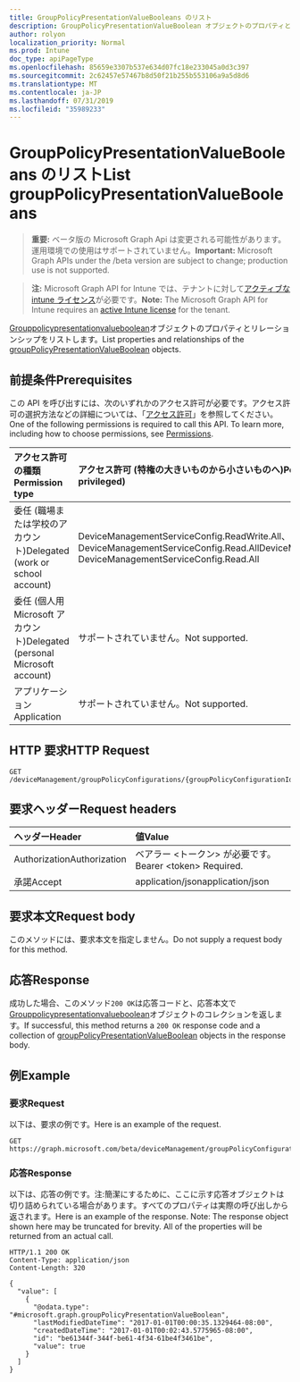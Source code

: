 ```yaml
---
title: GroupPolicyPresentationValueBooleans のリスト
description: GroupPolicyPresentationValueBoolean オブジェクトのプロパティとリレーションシップをリストします。
author: rolyon
localization_priority: Normal
ms.prod: Intune
doc_type: apiPageType
ms.openlocfilehash: 85659e3307b537e634d07fc18e233045a0d3c397
ms.sourcegitcommit: 2c62457e57467b8d50f21b255b553106a9a5d8d6
ms.translationtype: MT
ms.contentlocale: ja-JP
ms.lasthandoff: 07/31/2019
ms.locfileid: "35989233"
---
```

# <a name="list-grouppolicypresentationvaluebooleans"></a><span data-ttu-id="35a69-103">GroupPolicyPresentationValueBooleans のリスト</span><span class="sxs-lookup"><span data-stu-id="35a69-103">List groupPolicyPresentationValueBooleans</span></span>

> <span data-ttu-id="35a69-104">**重要:** ベータ版の Microsoft Graph Api は変更される可能性があります。運用環境での使用はサポートされていません。</span><span class="sxs-lookup"><span data-stu-id="35a69-104">**Important:** Microsoft Graph APIs under the /beta version are subject to change; production use is not supported.</span></span>

> <span data-ttu-id="35a69-105">**注:** Microsoft Graph API for Intune では、テナントに対して[アクティブな intune ライセンス](https://go.microsoft.com/fwlink/?linkid=839381)が必要です。</span><span class="sxs-lookup"><span data-stu-id="35a69-105">**Note:** The Microsoft Graph API for Intune requires an [active Intune license](https://go.microsoft.com/fwlink/?linkid=839381) for the tenant.</span></span>

<span data-ttu-id="35a69-106">[Grouppolicypresentationvalueboolean](../resources/intune-grouppolicy-grouppolicypresentationvalueboolean.md)オブジェクトのプロパティとリレーションシップをリストします。</span><span class="sxs-lookup"><span data-stu-id="35a69-106">List properties and relationships of the [groupPolicyPresentationValueBoolean](../resources/intune-grouppolicy-grouppolicypresentationvalueboolean.md) objects.</span></span>

## <a name="prerequisites"></a><span data-ttu-id="35a69-107">前提条件</span><span class="sxs-lookup"><span data-stu-id="35a69-107">Prerequisites</span></span>
<span data-ttu-id="35a69-p101">この API を呼び出すには、次のいずれかのアクセス許可が必要です。アクセス許可の選択方法などの詳細については、「[アクセス許可](/graph/permissions-reference)」を参照してください。</span><span class="sxs-lookup"><span data-stu-id="35a69-p101">One of the following permissions is required to call this API. To learn more, including how to choose permissions, see [Permissions](/graph/permissions-reference).</span></span>

|<span data-ttu-id="35a69-110">アクセス許可の種類</span><span class="sxs-lookup"><span data-stu-id="35a69-110">Permission type</span></span>|<span data-ttu-id="35a69-111">アクセス許可 (特権の大きいものから小さいものへ)</span><span class="sxs-lookup"><span data-stu-id="35a69-111">Permissions (from most to least privileged)</span></span>|
|:---|:---|
|<span data-ttu-id="35a69-112">委任 (職場または学校のアカウント)</span><span class="sxs-lookup"><span data-stu-id="35a69-112">Delegated (work or school account)</span></span>|<span data-ttu-id="35a69-113">DeviceManagementServiceConfig.ReadWrite.All、DeviceManagementServiceConfig.Read.All</span><span class="sxs-lookup"><span data-stu-id="35a69-113">DeviceManagementServiceConfig.ReadWrite.All, DeviceManagementServiceConfig.Read.All</span></span>|
|<span data-ttu-id="35a69-114">委任 (個人用 Microsoft アカウント)</span><span class="sxs-lookup"><span data-stu-id="35a69-114">Delegated (personal Microsoft account)</span></span>|<span data-ttu-id="35a69-115">サポートされていません。</span><span class="sxs-lookup"><span data-stu-id="35a69-115">Not supported.</span></span>|
|<span data-ttu-id="35a69-116">アプリケーション</span><span class="sxs-lookup"><span data-stu-id="35a69-116">Application</span></span>|<span data-ttu-id="35a69-117">サポートされていません。</span><span class="sxs-lookup"><span data-stu-id="35a69-117">Not supported.</span></span>|

## <a name="http-request"></a><span data-ttu-id="35a69-118">HTTP 要求</span><span class="sxs-lookup"><span data-stu-id="35a69-118">HTTP Request</span></span>
<!-- {
  "blockType": "ignored"
}
-->
``` http
GET /deviceManagement/groupPolicyConfigurations/{groupPolicyConfigurationId}/definitionValues/{groupPolicyDefinitionValueId}/presentationValues
```

## <a name="request-headers"></a><span data-ttu-id="35a69-119">要求ヘッダー</span><span class="sxs-lookup"><span data-stu-id="35a69-119">Request headers</span></span>
|<span data-ttu-id="35a69-120">ヘッダー</span><span class="sxs-lookup"><span data-stu-id="35a69-120">Header</span></span>|<span data-ttu-id="35a69-121">値</span><span class="sxs-lookup"><span data-stu-id="35a69-121">Value</span></span>|
|:---|:---|
|<span data-ttu-id="35a69-122">Authorization</span><span class="sxs-lookup"><span data-stu-id="35a69-122">Authorization</span></span>|<span data-ttu-id="35a69-123">ベアラー &lt;トークン&gt; が必要です。</span><span class="sxs-lookup"><span data-stu-id="35a69-123">Bearer &lt;token&gt; Required.</span></span>|
|<span data-ttu-id="35a69-124">承諾</span><span class="sxs-lookup"><span data-stu-id="35a69-124">Accept</span></span>|<span data-ttu-id="35a69-125">application/json</span><span class="sxs-lookup"><span data-stu-id="35a69-125">application/json</span></span>|

## <a name="request-body"></a><span data-ttu-id="35a69-126">要求本文</span><span class="sxs-lookup"><span data-stu-id="35a69-126">Request body</span></span>
<span data-ttu-id="35a69-127">このメソッドには、要求本文を指定しません。</span><span class="sxs-lookup"><span data-stu-id="35a69-127">Do not supply a request body for this method.</span></span>

## <a name="response"></a><span data-ttu-id="35a69-128">応答</span><span class="sxs-lookup"><span data-stu-id="35a69-128">Response</span></span>
<span data-ttu-id="35a69-129">成功した場合、このメソッド`200 OK`は応答コードと、応答本文で[Grouppolicypresentationvalueboolean](../resources/intune-grouppolicy-grouppolicypresentationvalueboolean.md)オブジェクトのコレクションを返します。</span><span class="sxs-lookup"><span data-stu-id="35a69-129">If successful, this method returns a `200 OK` response code and a collection of [groupPolicyPresentationValueBoolean](../resources/intune-grouppolicy-grouppolicypresentationvalueboolean.md) objects in the response body.</span></span>

## <a name="example"></a><span data-ttu-id="35a69-130">例</span><span class="sxs-lookup"><span data-stu-id="35a69-130">Example</span></span>

### <a name="request"></a><span data-ttu-id="35a69-131">要求</span><span class="sxs-lookup"><span data-stu-id="35a69-131">Request</span></span>
<span data-ttu-id="35a69-132">以下は、要求の例です。</span><span class="sxs-lookup"><span data-stu-id="35a69-132">Here is an example of the request.</span></span>
``` http
GET https://graph.microsoft.com/beta/deviceManagement/groupPolicyConfigurations/{groupPolicyConfigurationId}/definitionValues/{groupPolicyDefinitionValueId}/presentationValues
```

### <a name="response"></a><span data-ttu-id="35a69-133">応答</span><span class="sxs-lookup"><span data-stu-id="35a69-133">Response</span></span>
<span data-ttu-id="35a69-p102">以下は、応答の例です。注:簡潔にするために、ここに示す応答オブジェクトは切り詰められている場合があります。すべてのプロパティは実際の呼び出しから返されます。</span><span class="sxs-lookup"><span data-stu-id="35a69-p102">Here is an example of the response. Note: The response object shown here may be truncated for brevity. All of the properties will be returned from an actual call.</span></span>
``` http
HTTP/1.1 200 OK
Content-Type: application/json
Content-Length: 320

{
  "value": [
    {
      "@odata.type": "#microsoft.graph.groupPolicyPresentationValueBoolean",
      "lastModifiedDateTime": "2017-01-01T00:00:35.1329464-08:00",
      "createdDateTime": "2017-01-01T00:02:43.5775965-08:00",
      "id": "be61344f-344f-be61-4f34-61be4f3461be",
      "value": true
    }
  ]
}
```





